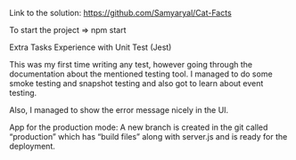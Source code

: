 Link to the solution: https://github.com/Samyaryal/Cat-Facts

To start the project => npm start


Extra Tasks
Experience with Unit Test (Jest)

This was my first time writing any test, however going through the documentation about the mentioned testing tool. I managed to do some smoke testing and snapshot testing and also got to learn about event testing. 

Also, I managed to show the error message nicely in the UI.

App for the production mode:  A new branch is created in the git called “production” which has “build files” along with server.js and is ready for the deployment.
